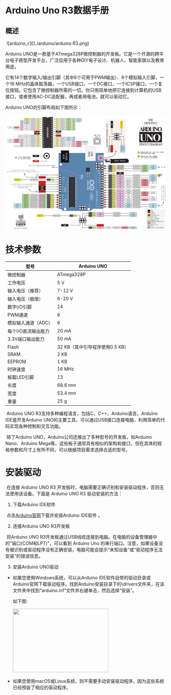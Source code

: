 # **Arduino Uno R3数据手册**

## 概述

​       ![arduino_r3](./arduino/arduino R3.png)

 Arduino UNO是一款基于ATmega328P微控制器的开发板。它是一个开源的跨平台电子原型开发平台，广泛应用于各种DIY电子设计、机器人、智能家居以及教育用途。

​       它有14个数字输入/输出引脚（其中6个可用于PWM输出）、6个模拟输入引脚，一个16 MHz的晶体振荡器，一个USB接口，一个DC接口，一个ICSP接口，一个复位按钮。它包含了微控制器所需的一切，你只用简单地把它连接到计算机的USB接口，或者使用AC-DC适配器，再或者用电池，就可以驱动它。

 Arduino UNO的引脚布局如下图所示： 

![1686054076367](./arduino/arduino_pin.png)

# 技术参数

| 型号                | Arduino UNO                     |
| ------------------- | ------------------------------- |
| 微控制器            | ATmega328P                      |
| 工作电压            | 5 V                             |
| 输入电压（推荐）    | 7-12 V                          |
| 输入电压（极限）    | 6-20 V                          |
| 数字I/O引脚         | 14                              |
| PWM通道             | 6                               |
| 模拟输入通道（ADC） | 6                               |
| 每个I/O直流输出能力 | 20 mA                           |
| 3.3V端口输出能力    | 50 mA                           |
| Flash               | 32 KB（其中引导程序使用0.5 KB） |
| SRAM                | 2 KB                            |
| EEPROM              | 1 KB                            |
| 时钟速度            | 16 MHz                          |
| 板载LED引脚         | 13                              |
| 长度                | 68.6 mm                         |
| 宽度                | 53.4 mm                         |
| 重量                | 25 g                            |

​        Arduino UNO R3支持多种编程语言，包括C、C++、Arduino语言。Arduino IDE是开发Arduino UNO的主要工具，可以通过USB接口连接电脑，利用简单的代码实现各种控制和交互功能。

​        除了Arduino UNO，Arduino公司还推出了多种型号的开发板，如Arduino Nano、Arduino Mega等。这些板子通常具有相似的架构和接口，但在具体的规格参数和尺寸上有所不同，可以根据项目需求选择合适的型号。

# 安装驱动

​        在连接 Arduino UNO R3 开发板时，电脑需要正确识别和安装驱动程序，否则无法使用该设备。下面是 Arduino UNO R3 驱动安装的方法： 

1. 下载Arduino IDE软件

​       点击[Arduino官网]( https://www.arduino.cc/en/software)下载并安装Arduino IDE软件 。

2. 连接Arduino UNO R3开发板

​       将Arduino UNO R3开发板通过USB线缆连接到电脑。在电脑的设备管理器中的"端口(COM和LPT)"，可以看到 Arduino Uno 的串行端口。注意，如果设备没有被识别或驱动程序没有正确安装，电脑可能会提示“未知设备”或“驱动程序无法安装”的错误信息。 

3. 安装Arduino UNO驱动

- 如果您使用Windows系统，可以从Arduino IDE软件自带的驱动目录或Arduino官网下载驱动程序。找到Arduino安装目录下的\drivers文件夹，在该文件夹中找到“arduino.inf”文件并右键单击，然后选择“安装”。

  如下图:

  <img src="./arduino/arduino.gif" width="300" height="200" />

- 如果您使用macOS或Linux系统，则不需要手动安装驱动程序，因为这些系统已经预装了相应的驱动程序。